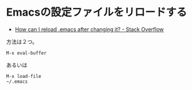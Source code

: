 # Emacsの設定ファイルをリロードする

* [How can I reload .emacs after changing it? - Stack Overflow](https://stackoverflow.com/questions/2580650/how-can-i-reload-emacs-after-changing-it)


方法は２つ。

```
M-x eval-buffer
```

あるいは

```
M-x load-file
~/.emacs
```

